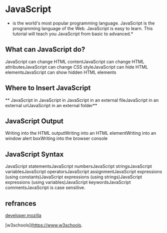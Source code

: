 

# JavaScript 

* is the world's most popular programming language.
JavaScript is the programming language of the Web. 
JavaScript is easy to learn.
This tutorial will teach you JavaScript from basic to advanced.*

## What can JavaScript do?

JavaScript can change HTML contentJavaScript can change HTML attributesJavaScript can change CSS styleJavaScript can hide HTML elementsJavaScript can show hidden HTML elements

## Where to Insert JavaScript

** JavaScript in <head>JavaScript in <body>JavaScript in an external fileJavaScript in an external urlJavaScript in an external folder**



## JavaScript Output

Writing into the HTML outputWriting into an HTML elementWriting into an window alert boxWriting into the browser console

## JavaScript Syntax
JavaScript statementsJavaScript numbersJavaScript stringsJavaScript variablesJavaScript operatorsJavaScript assignmentJavaScript expressions (using constants)JavaScript expressions (using strings)JavaScript expressions (using variables)JavaScript keywordsJavaScript commentsJavaScript is case sensitive.



## refrances
 [developer.mozilla](https://developer.mozilla.org)

 [w3schools](https://www.w3schools.
